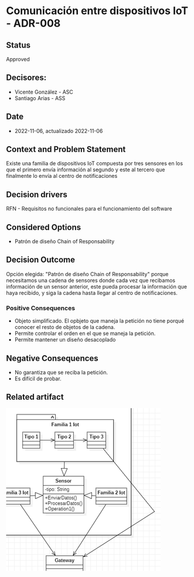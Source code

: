 # Comunicación entre dispositivos IoT - ADR-008

## Status

Approved

## Decisores:

* Vicente González - ASC
* Santiago Arias - ASS

## Date

* 2022-11-06, actualizado 2022-11-06

## Context and Problem Statement

Existe una familia de dispositivos IoT compuesta por tres sensores en los que el primero envía información al segundo y este al tercero que finalmente lo envía al centro de notificaciones

## Decision drivers

RFN - Requisitos no funcionales para el funcionamiento del software

## Considered Options

* Patrón de diseño Chain of Responsability

## Decision Outcome

Opción elegida: "Patrón de diseño Chain of Responsability" porque necesitamos una cadena de sensores donde cada vez que recibamos información de un sensor anterior, este pueda procesar la información que haya recibido, y siga la cadena hasta llegar al centro de notificaciones.

### Positive Consequences

* Objeto simplificado. El opbjeto que maneja la petición no tiene porqué conocer el resto de objetos de la cadena.
* Permite controlar el orden en el que se maneja la petición.
* Permite mantener un diseño desacoplado

## Negative Consequences

* No garantiza que se reciba la petición.
* Es difícil de probar.

## Related artifact

![Alt text](../UML/ADR008.PNG)